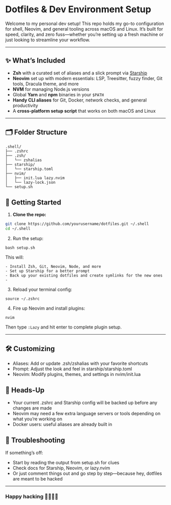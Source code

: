 # Dotfiles & Dev Environment Setup

Welcome to my personal dev setup! This repo holds my go-to configuration for shell, Neovim, and general tooling across macOS and Linux. It’s built for speed, clarity, and zero fuss—whether you’re setting up a fresh machine or just looking to streamline your workflow.

---

## ✨ What’s Included

- **Zsh** with a curated set of aliases and a slick prompt via [Starship](https://starship.rs/)
- **Neovim** set up with modern essentials: LSP, Treesitter, fuzzy finder, Git tools, Dracula theme, and more
- **NVM** for managing Node.js versions
- Global **Yarn** and **npm** binaries in your `$PATH`
- **Handy CLI aliases** for Git, Docker, network checks, and general productivity
- A **cross-platform setup script** that works on both macOS and Linux

---

## 🗂 Folder Structure

```
.shell/
├── .zshrc 
├── .zsh/
│   └── zshalias 
├── starship/
│   └── starship.toml
├── nvim/
│   ├── init.lua lazy.nvim
│   └── lazy-lock.json
└── setup.sh
```



## 🚀 Getting Started

1. **Clone the repo:**
  ```sh
  git clone https://github.com/yourusername/dotfiles.git ~/.shell
  cd ~/.shell
```
2.	Run the setup:
  ```
  bash setup.sh
  ```

This will:

	- Install Zsh, Git, Neovim, Node, and more
	- Set up Starship for a better prompt
	- Back up your existing dotfiles and create symlinks for the new ones
	- 
3.	Reload your terminal config:
  ```
  source ~/.zshrc
  ```

4.	Fire up Neovim and install plugins:
  ```
  nvim
  ```
Then type `:Lazy` and hit enter to complete plugin setup.

---

## 🛠 Customizing
- Aliases: Add or update .zsh/zshalias with your favorite shortcuts
- Prompt: Adjust the look and feel in starship/starship.toml
- Neovim: Modify plugins, themes, and settings in nvim/init.lua

## 🧠 Heads-Up
- Your current .zshrc and Starship config will be backed up before any changes are made
- Neovim may need a few extra language servers or tools depending on what you’re working on
- Docker users: useful aliases are already built in

## 🧰 Troubleshooting

If something’s off:
- Start by reading the output from setup.sh for clues
- Check docs for Starship, Neovim, or lazy.nvim
- Or just comment things out and go step by step—because hey, dotfiles are meant to be hacked

---

### Happy hacking 👨‍💻👩‍💻